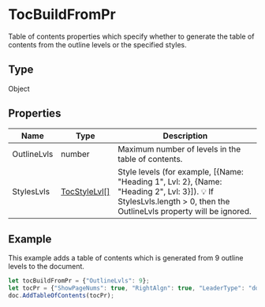 # TocBuildFromPr

Table of contents properties which specify whether to generate the table of contents from the outline levels or the specified styles.

## Type

Object

## Properties

| Name | Type | Description |
| ---- | ---- | ----------- |
| OutlineLvls | number | Maximum number of levels in the table of contents. |
| StylesLvls | [TocStyleLvl[]](../Enumeration/TocStyleLvl.md) | Style levels (for example, [&#123;Name: "Heading 1", Lvl: 2&#125;, &#123;Name: "Heading 2", Lvl: 3&#125;]). 💡 If StylesLvls.length &gt; 0, then the OutlineLvls property will be ignored. |


## Example

This example adds a table of contents which is generated from 9 outline levels to the document.

```javascript editor-xlsx
let tocBuildFromPr = {"OutlineLvls": 9};
let tocPr = {"ShowPageNums": true, "RightAlgn": true, "LeaderType": "dot", "FormatAsLinks": true, "BuildFrom": tocBuildFromPr, "TocStyle": "standard"};
doc.AddTableOfContents(tocPr);
```
